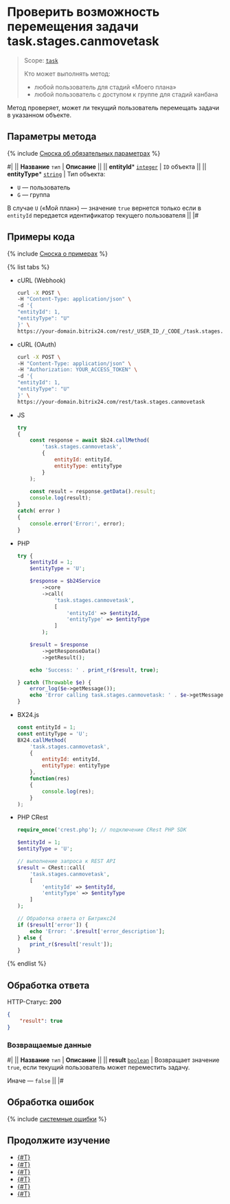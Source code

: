 # Проверить возможность перемещения задачи task.stages.canmovetask

> Scope: [`task`](../../scopes/permissions.md)
>
> Кто может выполнять метод:
> - любой пользователь для стадий «Моего плана»
> - любой пользователь с доступом к группе для стадий канбана

Метод проверяет, может ли текущий пользователь перемещать задачи в указанном объекте.

## Параметры метода

{% include [Сноска об обязательных параметрах](../../../_includes/required.md) %}

#|
|| **Название**
`тип` | **Описание** ||
|| **entityId***
[`integer`](../../data-types.md) | `ID` объекта ||
|| **entityType***
[`string`](../../data-types.md) | Тип объекта: 
- `U` — пользователь
- `G` — группа

В случае `U` («Мой план») — значение `true` вернется только если в `entityId` передается идентификатор текущего пользователя ||
|#

## Примеры кода

{% include [Сноска о примерах](../../../_includes/examples.md) %}

{% list tabs %}

- cURL (Webhook)

    ```bash
    curl -X POST \
    -H "Content-Type: application/json" \
    -d '{
    "entityId": 1,
    "entityType": "U"
    }' \
    https://your-domain.bitrix24.com/rest/_USER_ID_/_CODE_/task.stages.canmovetask
    ```

- cURL (OAuth)

    ```bash
    curl -X POST \
    -H "Content-Type: application/json" \
    -H "Authorization: YOUR_ACCESS_TOKEN" \
    -d '{
    "entityId": 1,
    "entityType": "U"
    }' \
    https://your-domain.bitrix24.com/rest/task.stages.canmovetask
    ```

- JS


    ```js
    try
    {
    	const response = await $b24.callMethod(
    		'task.stages.canmovetask',
    		{
    			entityId: entityId,
    			entityType: entityType
    		}
    	);
    	
    	const result = response.getData().result;
    	console.log(result);
    }
    catch( error )
    {
    	console.error('Error:', error);
    }
    ```

- PHP


    ```php
    try {
        $entityId = 1;
        $entityType = 'U';
    
        $response = $b24Service
            ->core
            ->call(
                'task.stages.canmovetask',
                [
                    'entityId' => $entityId,
                    'entityType' => $entityType
                ]
            );
    
        $result = $response
            ->getResponseData()
            ->getResult();
    
        echo 'Success: ' . print_r($result, true);
    
    } catch (Throwable $e) {
        error_log($e->getMessage());
        echo 'Error calling task.stages.canmovetask: ' . $e->getMessage();
    }
    ```

- BX24.js

    ```js
    const entityId = 1;
    const entityType = 'U';
    BX24.callMethod(
        'task.stages.canmovetask',
        {
            entityId: entityId,
            entityType: entityType
        },
        function(res)
        {
            console.log(res);
        }
    );
    ```

- PHP CRest

    ```php
    require_once('crest.php'); // подключение CRest PHP SDK

    $entityId = 1;
    $entityType = 'U';

    // выполнение запроса к REST API
    $result = CRest::call(
        'task.stages.canmovetask',
        [
            'entityId' => $entityId,
            'entityType' => $entityType
        ]
    );

    // Обработка ответа от Битрикс24
    if ($result['error']) {
        echo 'Error: '.$result['error_description'];
    } else {
        print_r($result['result']);
    }
    ```

{% endlist %}

## Обработка ответа

HTTP-Статус: **200**

```json
{
    "result": true
}
```

### Возвращаемые данные

#|
|| **Название**
`тип` | **Описание** ||
|| **result** 
[`boolean`](../../data-types.md) | Возвращает значение `true`, если текущий пользователь может переместить задачу.

Иначе — `false`
||
|#

## Обработка ошибок

{% include [системные ошибки](../../../_includes/system-errors.md) %}

## Продолжите изучение 

- [{#T}](./index.md)
- [{#T}](./task-stages-add.md)
- [{#T}](./task-stages-update.md)
- [{#T}](./task-stages-get.md)
- [{#T}](./task-stages-move-task.md)
- [{#T}](./task-stages-delete.md)